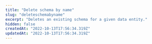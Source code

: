 ```yaml
---
title: "Delete schema by name"
slug: "deleteschemabyname"
excerpt: "Deletes an existing schema for a given data entity."
hidden: false
createdAt: "2022-10-13T17:56:34.319Z"
updatedAt: "2022-10-13T17:56:34.319Z"
---
```

